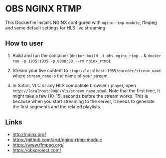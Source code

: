 OBS NGINX RTMP
=====================

This Dockerfile installs NGINX configured with `nginx-rtmp-module`, ffmpeg
and some default settings for HLS live streaming.

How to user
-----------

1. Build and run the container (`docker build -t obs-nginx_rtmp .` &
   `docker run -p 1935:1935 -p 8080:80 --rm nginx_rtmp`).

2. Stream your live content to `rtmp://localhost:1935/encoder/stream_name` where
   `stream_name` is the name of your stream.

3. In Safari, VLC or any HLS compatible browser / player, open
   `http://localhost:8080/hls/stream_name.m3u8`. Note that the first time,
   it might take a few (10-15) seconds before the stream works. This is because
   when you start streaming to the server, it needs to generate the first
   segments and the related playlists.


Links
-----

* http://nginx.org/
* https://github.com/arut/nginx-rtmp-module
* https://www.ffmpeg.org/
* https://obsproject.com/
